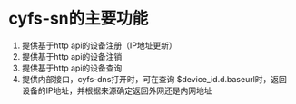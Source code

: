 # cyfs-sn的主要功能

1. 提供基于http api的设备注册（IP地址更新）
2. 提供基于http api的设备注销
3. 提供基于http api的设备查询
4. 提供内部接口，cyfs-dns打开时，可在查询 $device_id.d.baseurl时，返回设备的IP地址，并根据来源确定返回外网还是内网地址
